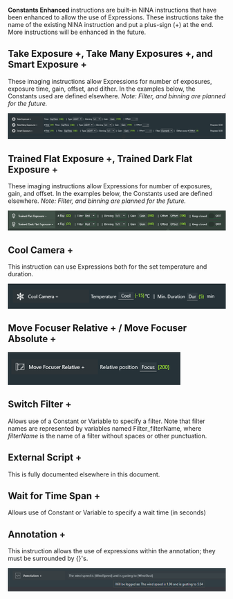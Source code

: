 
**Constants Enhanced** instructions are built-in NINA instructions that have been enhanced to allow the use of Expressions.  These instructions take the name of the existing NINA instruction and put a plus-sign (+) at the end.  More instructions will be enhanced in the future.

## Take Exposure +, Take Many Exposures +, and Smart Exposure +

These imaging instructions allow Expressions for number of exposures, exposure time, gain, offset, and dither.  In the examples below, the Constants used are defined elsewhere. *Note: Filter, and binning are planned for the future.*

![](Exposure.png)

## Trained Flat Exposure +, Trained Dark Flat Exposure +

These imaging instructions allow Expressions for number of exposures, gain, and offset.  In the examples below, the Constants used are defined elsewhere. *Note: Filter, and binning are planned for the future.*

![](Trained.png)

## Cool Camera +

This instruction can use Expressions both for the set temperature and duration.

![](Cool.png)

## Move Focuser Relative + / Move Focuser Absolute +

![](Focus.png)

## Switch Filter +

Allows use of a Constant or Variable to specify a filter.   Note that filter names are represented by variables named Filter_filterName, where *filterName* is the name of a filter without spaces or other punctuation.

## External Script +

This is fully documented elsewhere in this document.

## Wait for Time Span +

Allows use of Constant or Variable to specify a wait time (in seconds)

## Annotation +

This instruction allows the use of expressions within the annotation; they must be surrounded by {}'s.

![](Annotation.png)


